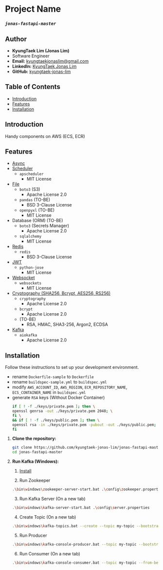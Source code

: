 # Project Name
### *`jonas-fastapi-master`*

## Author
- **KyungTaek Lim (Jonas Lim)**
- Software Engineer
- **Email:** kyungtaekjonaslim@gmail.com
- **LinkedIn:** [KyungTaek Jonas Lim](https://www.linkedin.com/in/kyungtaek-jonas-lim)
- **GitHub:** [kyungtaek-jonas-lim](https://github.com/kyungtaek-jonas-lim)

## Table of Contents
- [Introduction](#introduction)
- [Features](#features)
- [Installation](#installation)

## Introduction
Handy components on AWS (ECS, ECR)

## Features
- [Async](https://github.com/kyungtaek-jonas-lim/jonas-fastapi-master/blob/main/backend/app/routes/v1/routes/async_routes_v1.py)
- [Scheduler](https://github.com/kyungtaek-jonas-lim/jonas-fastapi-master/blob/main/backend/app/scheduler.py)
  - `apscheduler`
    - MIT License
- [File](https://github.com/kyungtaek-jonas-lim/jonas-fastapi-master/blob/main/backend/app/routes/v1/routes/file_routes_v1.py)
  - `boto3` (S3)
    - Apache License 2.0
  - `pandas` (TO-BE)
    - BSD 3-Clause License
  - `openpyxl` (TO-BE)
    - MIT License
- Database (ORM) (TO-BE)
  - `boto3` (Secrets Manager)
    - Apache License 2.0
  - `sqlalchemy`
    - MIT License
- [Redis](https://github.com/kyungtaek-jonas-lim/jonas-fastapi-master/blob/main/backend/app/routes/v1/routes/redis_routes_v1.py)
  - `redis`
    - BSD 3-Clause License
- [JWT](https://github.com/kyungtaek-jonas-lim/jonas-fastapi-master/blob/main/backend/app/routes/v1/routes/jwt_routes_v1.py)
  - `python-jose`
    - MIT License
- [Websocket](https://github.com/kyungtaek-jonas-lim/jonas-fastapi-master/blob/main/backend/app/routes/v1/routes/websocket_routes_v1.py)
  - `websockets`
    - MIT License
- [Cryptography (SHA256, Bcrypt, AES256, RS256)](https://github.com/kyungtaek-jonas-lim/jonas-fastapi-master/blob/main/backend/app/routes/v1/routes/cryptography_routes_v1.py)
  - `cryptography`
    - Apache License 2.0
  - `bcrypt`
    - Apache License 2.0
  - (TO-BE)
    - RSA, HMAC, SHA3-256, Argon2, ECDSA
- [Kafka](https://github.com/kyungtaek-jonas-lim/jonas-fastapi-master/blob/main/backend/app/routes/v1/routes/kafka_routes_v1.py)
  - `aiokafka`
    - Apache License 2.0

## Installation
Follow these instructions to set up your development environment.
  - rename `Dockerfile-sample` to `Dockerfile`
  - rename `buildspec-sample.yml` to `buildspec.yml`
  - modify `AWS_ACCOUNT_ID`, `AWS_REGION`, `ECR_REPOSITORY_NAME`, `ECS_CONTAINER_NAME` in `buildspec.yml`
  - generate `RSA` keys (Without Docker Container)
    ```bash
    if [ ! -f ./keys/private.pem ]; then \
    openssl genrsa -out ./keys/private.pem 2048; \
    fi \
    && if [ ! -f ./keys/public.pem ]; then \
    openssl rsa -in ./keys/private.pem -pubout -out ./keys/public.pem; \
    fi
    ```

1. **Clone the repository:**

   ```bash
   git clone https://github.com/kyungtaek-jonas-lim/jonas-fastapi-master.git
   cd jonas-fastapi-master
   ```

2. **Run Kafka (Windows):**
    1. [Install](https://kafka.apache.org/downloads)

    2. Run Zookeeper
    ```bash
    .\bin\windows\zookeeper-server-start.bat .\config\zookeeper.properties
    ```

    3. Run Kafka Server (On a new tab)
    ```bash
    .\bin\windows\kafka-server-start.bat .\config\server.properties
    ```

    4. Create Topic (On a new tab)
    ```bash
    .\bin\windows\kafka-topics.bat --create --topic my-topic --bootstrap-server localhost:9092 --partitions 1 --replication-factor 1
    ```

    5. Run Producer
    ```bash
    .\bin\windows\kafka-console-producer.bat --topic my-topic --bootstrap-server localhost:9092
    ```

    6. Run Consumer (On a new tab)
    ```bash
    .\bin\windows\kafka-console-consumer.bat --topic my-topic --from-beginning --bootstrap-server localhost:9092
    ```